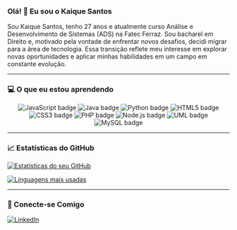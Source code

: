 ### Olá! 👋 Eu sou o Kaique Santos

Sou Kaique Santos, tenho 27 anos e atualmente curso Análise e Desenvolvimento de Sistemas (ADS) na Fatec Ferraz. Sou bacharel em Direito e, motivado pela vontade de enfrentar novos desafios, decidi migrar para a área de tecnologia. Essa transição reflete meu interesse em explorar novas oportunidades e aplicar minhas habilidades em um campo em constante evolução.

---

### 💻 O que eu estou aprendendo

<div align="center">
  <img src="https://img.shields.io/badge/JavaScript-F7DF1E?style=for-the-badge&logo=javascript&logoColor=black" alt="JavaScript badge">
  <img src="https://img.shields.io/badge/Java-ED8B00?style=for-the-badge&logo=openjdk&logoColor=white" alt="Java badge">
  <img src="https://img.shields.io/badge/Python-3776AB?style=for-the-badge&logo=python&logoColor=white" alt="Python badge">
  <img src="https://img.shields.io/badge/HTML5-E34F26?style=for-the-badge&logo=html5&logoColor=white" alt="HTML5 badge">
  <img src="https://img.shields.io/badge/CSS3-1572B6?style=for-the-badge&logo=css3&logoColor=white" alt="CSS3 badge">
  <img src="https://img.shields.io/badge/PHP-777BB4?style=for-the-badge&logo=php&logoColor=white" alt="PHP badge">
  <img src="https://img.shields.io/badge/Node.js-339933?style=for-the-badge&logo=node.js&logoColor=white" alt="Node.js badge">
  <img src="https://img.shields.io/badge/UML-123456?style=for-the-badge&logo=uml&logoColor=white" alt="UML badge">
  <img src="https://img.shields.io/badge/MySQL-4479A1?style=for-the-badge&logo=mysql&logoColor=white" alt="MySQL badge">
</div>

---

### 📈 Estatísticas do GitHub

[![Estatísticas do seu GitHub](https://github-readme-stats.vercel.app/api?username=KaiqueH97&show_icons=true&theme=dark)](https://github.com//KaiqueH97/github-readme-stats)

[![Linguagens mais usadas](https://github-readme-stats.vercel.app/api/top-langs/?username=KaiqueH97&theme=dark&hide_border=false&include_all_commits=true&count_private=true&layout=compact)](https://github.com//KaiqueH97/github-readme-stats)

---

### 📧 Conecte-se Comigo

[![LinkedIn](https://img.shields.io/badge/LinkedIn-0A66C2?style=for-the-badge&logo=linkedin&logoColor=white)](https://www.linkedin.com/in/kaiquehsfs/)
